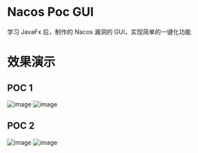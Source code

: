 # Nacos Poc GUI
学习 JavaFx 后，制作的 Nacos 漏洞的 GUI，实现简单的一键化功能
# 效果演示
## POC 1
![image](https://github.com/1540684326/NacosPocGUI/assets/53333944/e81d672b-1adf-48c4-88dc-02aa57943735)
![image](https://github.com/1540684326/NacosPocGUI/assets/53333944/a6574a8c-b6f0-4883-a986-055013143832)
## POC 2
![image](https://github.com/1540684326/NacosPocGUI/assets/53333944/3a79270c-47b6-4651-872f-30402d1e5bed)
![image](https://github.com/1540684326/NacosPocGUI/assets/53333944/d6c87190-9299-4c1f-9329-bdfd18afe58d)
